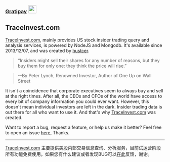 
### [Gratipay<img height="25px" src="https://raw.githubusercontent.com/gratipay/gratipay.com/master/www/assets/%25version/gratipay.opengraph.png" style="max-width:100%;margin:0 0 -4px 5px;">](https://gratipay.com/hustcer/)

## TraceInvest.com

[TraceInvest.com](https://traceinvest.com), mainly provides US stock insider trading query and analysis services, is powered by NodeJS and Mongodb.
It's available since 2013/12/07, and was created by [hustcer](https://github.com/hustcer).

> “Insiders might sell their shares for any number of reasons, but they buy them for only one: they think the price will rise.”

> --By Peter Lynch, Renowned Investor, Author of One Up on Wall Street

It isn't a coincidence that corporate executives seem to always buy and sell at the right times. After all, the CEOs and CFOs of the world have access to every bit of company information you could ever want. However, this doesn't mean individual investors are left in the dark. Insider trading data is out there for all who want to use it. And that's why [TraceInvest.com](https://traceinvest.com) was created.

Want to report a bug, request a feature, or help us make it better? Feel free to open an issue [here](https://github.com/hustcer/traceinvest.com/issues/new), Thanks.

-----

[TraceInvest.com](https://traceinvest.com) 主要提供美股内部交易信息查询、分析服务，目前试运营阶段所有功能免费使用。如果您有什么建议或者发现BUG可以[在此](https://github.com/hustcer/traceinvest.com/issues/new)反馈，谢谢。

